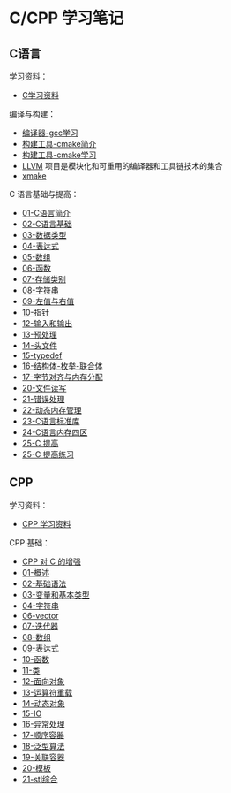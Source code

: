 # C/CPP 学习笔记

## C语言

学习资料：

- [C学习资料](C/00-C学习资料.md)

编译与构建：

- [编译器-gcc学习](C/编译器-gcc学习.md)
- [构建工具-cmake简介](C/构建工具-cmake简介.md)  
- [构建工具-cmake学习](C/构建工具-cmake学习.md)
- [LLVM](https://llvm.org/) 项目是模块化和可重用的编译器和工具链技术的集合
- [xmake](https://xmake.io/cn/)

C 语言基础与提高：

- [01-C语言简介](C/01-C语言简介.md)
- [02-C语言基础](C/02-C语言基础.md)
- [03-数据类型](C/03-数据类型.md)
- [04-表达式](C/04-表达式.md)
- [05-数组](C/05-数组.md)
- [06-函数](C/06-函数.md)
- [07-存储类别](C/07-存储类别.md)
- [08-字符串](C/08-字符串.md)
- [09-左值与右值](C/09-左值与右值.md)
- [10-指针](C/10-指针.md)
- [12-输入和输出](C/12-输入和输出.md)
- [13-预处理](C/13-预处理.md)
- [14-头文件](C/14-头文件.md)
- [15-typedef](C/15-typedef.md)
- [16-结构体-枚举-联合体](C/16-结构体-枚举-联合体.md)
- [17-字节对齐与内存分配](C/17-字节对齐与内存分配.md)
- [20-文件读写](C/20-文件读写.md)
- [21-错误处理](C/21-错误处理.md)
- [22-动态内存管理](C/22-动态内存管理.md)
- [23-C语言标准库](C/23-C语言标准库.md)
- [24-C语言内存四区](C/24-C语言内存四区.md)
- [25-C 提高](C/25-C提高.md)
- [25-C 提高练习](C/25-C提高练习.md)

## CPP

学习资料：

- [CPP 学习资料](CPP/00-CPP学习资料.md)

CPP 基础：

- [CPP 对 C 的增强](CPP/CPP对C的增强.md)
- [01-概述](CPP/01-概述.md)
- [02-基础语法](CPP/02-基础语法.md)
- [03-变量和基本类型](CPP/03-变量和基本类型.md)
- [04-字符串](CPP/04-字符串.md)
- [06-vector](CPP/06-vector.md)
- [07-迭代器](CPP/07-迭代器.md)
- [08-数组](CPP/08-数组.md)
- [09-表达式](CPP/09-表达式.md)
- [10-函数](CPP/10-函数.md)
- [11-类](CPP/11-类.md)
- [12-面向对象](CPP/12-面向对象.md)
- [13-运算符重载](CPP/13-运算符重载.md)
- [14-动态对象](CPP/14-动态对象.md)
- [15-IO](CPP/15-IO.md)
- [16-异常处理](CPP/16-异常处理.md)
- [17-顺序容器](CPP/17-顺序容器.md)
- [18-泛型算法](CPP/18-泛型算法.md)
- [19-关联容器](CPP/19-关联容器.md)
- [20-模板](CPP/20-模板.md)
- [21-stl综合](CPP/21-stl综合.md)